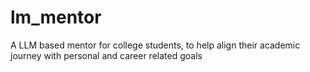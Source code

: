 # lm_mentor
A LLM based mentor for college students, to help align their academic journey with personal and career related goals
